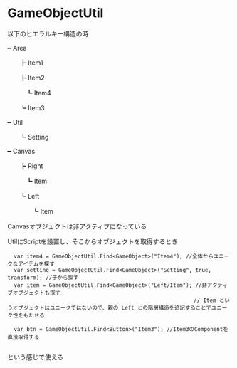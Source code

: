 # GameObjectUtil


以下のヒエラルキー構造の時


━ Area

　　┣ Item1
  
　　┣ Item2
  
 　　　┗ Item4
    
　　┗ Item3
  
━ Util

　　┗ Setting
  
━ Canvas

　　┣ Right
  
 　　　┗ Item
    
　　┗ Left
  
　　　　┗ Item
    
   

Canvasオブジェクトは非アクティブになっている

UtilにScriptを設置し、そこからオブジェクトを取得するとき



```c#:sample
  var item4 = GameObjectUtil.Find<GameObject>("Item4"); //全体からユニークなアイテムを探す
  var setting = GameObjectUtil.Find<GameObject>("Setting", true, transform); //子から探す
  var item = GameObjectUtil.Find<GameObject>("Left/Item"); //非アクティブオブジェクトも探す
  　　　　　　　　　　　　　　　　　　　　　　　　　　　　　　　　　　// Item というオブジェクトはユニークではないので、親の Left との階層構造を追記することでユニーク性をもたせる

  var btn = GameObjectUtil.Find<Button>("Item3"); //Item3のComponentを直接取得する
  
```
 
 という感じで使える
　
